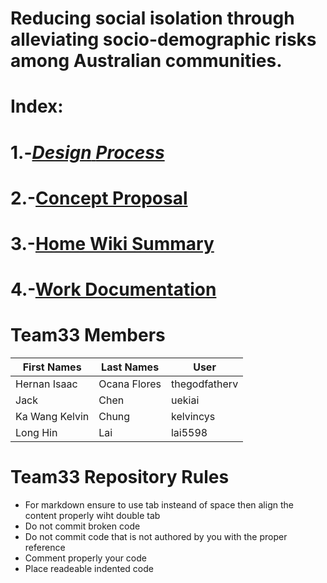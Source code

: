 # Reducing social isolation through alleviating socio-demographic risks among Australian communities.
# **Index:**
  # 1.-[_Design_ _Process_](./https://github.com/deco3500-2018/team33/wiki/Design-Process-Overview)
  # 2.-[Concept Proposal](./https://github.com/deco3500-2018/team33/wiki/Concept-Proposal)
  # 3.-[Home Wiki Summary](./https://github.com/deco3500-2018/team33/wiki)
  # 4.-[Work Documentation](./https://github.com/deco3500-2018/team33/wiki/Ongoing-documentation-of-work)



# Team33 Members 

| First Names  | Last Names  | User         | 
| ----------- |  --------   | ------------  |
|Hernan Isaac | Ocana Flores| thegodfatherv |
| Jack        | Chen        | uekiai        |
|Ka Wang Kelvin|Chung       |kelvincys      |
|Long Hin      |Lai         |lai5598         |


# Team33 Repository Rules 

* For markdown ensure to use tab insteand of space then align the content properly wiht double tab
* Do not commit broken code
* Do not commit code that is not authored by you with the proper reference
* Comment properly your code
* Place readeable indented code

